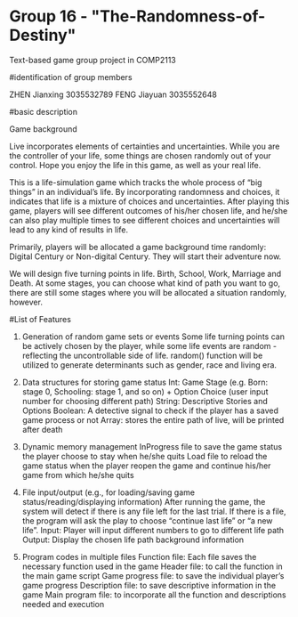 # Group 16 - "The-Randomness-of-Destiny"
Text-based game group project in COMP2113
 
#identification of group members

ZHEN Jianxing 3035532789
FENG Jiayuan 3035552648
 
#basic description
 
Game background
 
Live incorporates elements of certainties and uncertainties. While you are the controller of your life, some things are chosen randomly out of your control. Hope you enjoy the life in this game, as well as your real life.

This is a life-simulation game which tracks the whole process of “big things” in an individual’s life. By incorporating randomness and choices, it indicates that life is a mixture of choices and uncertainties. After playing this game, players will see different outcomes of his/her chosen life, and he/she can also play multiple times to see different choices and uncertainties will lead to any kind of results in life.

Primarily, players will be allocated a game background time randomly: Digital Century or Non-digital Century. They will start their adventure now.

We will design five turning points in life. Birth, School, Work, Marriage and Death. At some stages, you can choose what kind of path you want to go, there are still some stages where you will be allocated a situation randomly, however.
 
#List of Features

1. Generation of random game sets or events
Some life turning points can be actively chosen by the player, while some life events are random - reflecting the uncontrollable side of life. 
random() function will be utilized to generate determinants such as gender, race and living era.

2. Data structures for storing game status
Int: Game Stage (e.g. Born: stage 0, Schooling: stage 1, and so on) + Option Choice (user input number for choosing different path)
String: Descriptive Stories and Options
Boolean: A detective signal to check if the player has a saved game process or not
Array: stores the entire path of live, will be printed after death

3. Dynamic memory management
InProgress file to save the game status the player choose to stay when he/she quits
Load file to reload the game status when the player reopen the game and continue his/her game from which he/she quits

4. File input/output (e.g., for loading/saving game status/reading/displaying information)
After running the game, the system will detect if there is any file left for the last trial. If there is a file, the program will ask the play to choose “continue last life” or “a new life”.
Input: Player will input different numbers to go to different life path
Output: Display the chosen life path background information

5. Program codes in multiple files
Function file: Each file saves the necessary function used in the game
Header file: to call the function in the main game script
Game progress file: to save the individual player’s game progress
Description file: to save descriptive information in the game 
Main program file: to incorporate all the function and descriptions needed and execution

